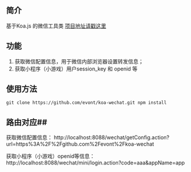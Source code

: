 ## 简介 ##
基于Koa.js 的微信工具类 [项目地址请戳这里](https://github.com/evont/koa-wechat)

## 功能 ##
1. 获取微信配置信息，用于微信内部浏览器设置转发信息；
2. 获取小程序（小游戏）用户session_key 和 openid 等

## 使用方法 ##
``
git clone https://github.com/evont/koa-wechat.git
npm install
``

## 路由对应##
获取微信配置信息：
http://localhost:8088/wechat/getConfig.action?url=https%3A%2F%2Fgithub.com%2Fevont%2Fkoa-wechat

获取小程序（小游戏）openid等信息：
http://localhost:8088/wechat/mini/login.action?code=aaa&appName=app


